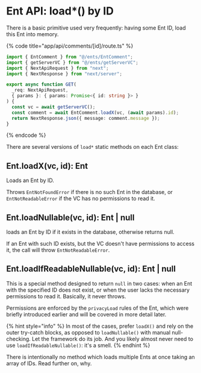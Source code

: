 # Ent API: load\*() by ID

There is a basic primitive used very frequently: having some Ent ID, load this Ent into memory.

{% code title="app/api/comments/[id]/route.ts" %}
```typescript
import { EntComment } from "@/ents/EntComment";
import { getServerVC } from "@/ents/getServerVC";
import { NextApiRequest } from "next";
import { NextResponse } from "next/server";

export async function GET(
  _req: NextApiRequest,
  { params }: { params: Promise<{ id: string }> }
) {
  const vc = await getServerVC();
  const comment = await EntComment.loadX(vc, (await params).id);
  return NextResponse.json({ message: comment.message });
}
```
{% endcode %}

There are several versions of `load*` static methods on each Ent class:

## **Ent.loadX(vc, id): Ent**

Loads an Ent by ID.

Throws `EntNotFoundError` if there is no such Ent in the database, or `EntNotReadableError` if the VC has no permissions to read it.

## **Ent.loadNullable(vc, id): Ent | null**

loads an Ent by ID if it exists in the database, otherwise returns null.

If an Ent with such ID exists, but the VC doesn't have permissions to access it, the call will throw `EntNotReadableError`.

## **Ent.loadIfReadableNullable(vc, id)**: Ent | null

This is a special method designed to return `null` in two cases: when an Ent with the specified ID does not exist, or when the user lacks the necessary permissions to read it. Basically, it never throws.

Permissions are enforced by the `privacyLoad` rules of the Ent, which were briefly introduced earlier and will be covered in more detail later.

{% hint style="info" %}
In most of the cases, prefer `loadX()` and rely on the outer try-catch blocks, as opposed to `loadNullable()` with manual null-checking. Let the framework do its job. And you likely almost never need to use `loadIfReadableNullable()`: it's a smell.
{% endhint %}

There is intentionally no method which loads multiple Ents at once taking an array of IDs. Read further on, why.
